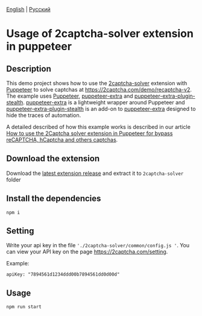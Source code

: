[English](README.md) | [Русский](README.ru.md)
# Usage of 2captcha-solver extension in puppeteer

## Description

This demo project shows how to use the [2captcha-solver](https://chrome.google.com/webstore/detail/2captcha-solver-auto-reco/ifibfemgeogfhoebkmokieepdoobkbpo) extension with [Puppeteer](https://pptr.dev/) to solve captchas at https://2captcha.com/demo/recaptcha-v2.
The example uses [Puppeteer](https://pptr.dev/), [puppeteer-extra](https://www.npmjs.com/package/puppeteer-extra) and [puppeteer-extra-plugin-stealth](https://www.npmjs.com/package/puppeteer-extra-plugin-stealth). [puppeteer-extra](https://www.npmjs.com/package/puppeteer-extra) is a lightweight wrapper around Puppeteer and [puppeteer-extra-plugin-stealth](https://www.npmjs.com/package/puppeteer-extra-plugin-stealth) is an add-on to [puppeteer-extra](https://www.npmjs.com/package/puppeteer-extra) designed to hide the traces of automation.

A detailed described of how this example works is described in our article [How to use the 2Captcha solver extension in Puppeteer for bypass reCAPTCHA, hCaptcha and others captchas](https://2captcha.com/blog/how-to-use-2captcha-solver-extension-in-puppeteer).

## Download the extension

Download the [latest extension release](https://github.com/rucaptcha/2captcha-solver/releases/latest) and extract it to `2captcha-solver` folder

## Install the dependencies

`npm i`

## Setting
Write your api key in the file `'./2captcha-solver/common/config.js '`. You can view your API key on the page https://2captcha.com/setting.

Example:

`apiKey: "7894561d1234ddd00b7894561dd0d00d"`

## Usage

`npm run start`

